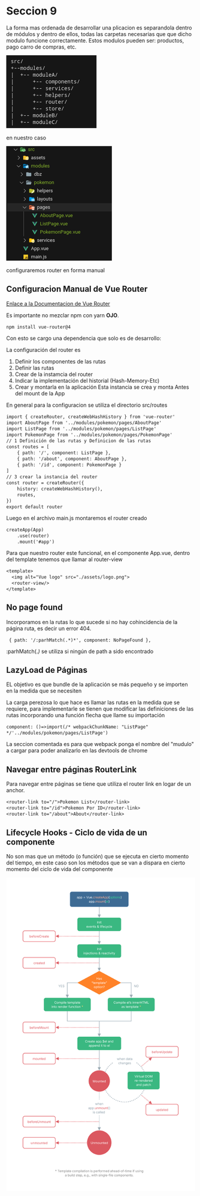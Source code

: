 # Seccion 9

La forma mas ordenada de desarrollar una plicacion es separandola dentro de módulos y dentro de ellos, todas las carpetas necesarias que que dicho modulo funcione correctamente. Estos modulos pueden ser:
productos,
pago
carro de compras, etc.

![img](z-material-cap/01.png)

en nuestro caso

![img](z-material-cap/02.png)

configuraremos router en forma manual
## Configuracion Manual de Vue Router

[Enlace a la Documentacion de Vue Router](https://next.router.vuejs.org/)

Es importante no mezclar npm con yarn **OJO**.

~~~
npm install vue-router@4
~~~
Con esto se cargo una dependencia que solo es de desarrollo:

La configuración del router es
1. Definir los componentes de las rutas
2. Definir las rutas
3. Crear de la instamcia del router
4. Indicar la implementación del historial (Hash-Memory-Etc)
5. Crear y montarla en la aplicación
    Esta instancia se crea y monta Antes del mount de la App

En general para la configuracion se utiliza el directorio src/routes

~~~
import { createRouter, createWebHashHistory } from 'vue-router'
import AboutPage from '../modules/pokemon/pages/AboutPage'
import ListPage from '../modules/pokemon/pages/ListPage'
import PokemonPage from '../modules/pokemon/pages/PokemonPage'
// 1 Definición de las rutas y Definicion de las rutas
const routes = [
    { path: '/', component: ListPage },
    { path: '/about', component: AboutPage },
    { path: '/id', component: PokemonPage }
]
// 3 crear la instancia del router
const router = createRouter({
    history: createWebHashHistory(),
    routes,
})
export default router
~~~

Luego en el archivo main.js montaremos el router creado

~~~
createApp(App)
    .use(router)    
    .mount('#app')
~~~
Para que nuestro router este funcional, en el componente App.vue, dentro del template tenemos que llamar al router-view
~~~
<template>
  <img alt="Vue logo" src="./assets/logo.png">
  <router-view/>
</template>
~~~

## No page found

Incorporamos en la rutas lo que sucede si no hay cohincidencia de la página ruta, es decir un error 404.
~~~
 { path: '/:parhMatch(.*)*', component: NoPageFound },
~~~
:parhMatch(.*)* se utiliza si ningún de path a sido encontrado

## LazyLoad de Páginas

EL objetivo es que bundle de la aplicación se más pequeño y se importen en la medida que se necesiten

La carga perezosa lo que hace es llamar las rutas en la medida que se requiere, para implementarle se tienen que modificar las definiciones de las rutas incorporando una función flecha que llame su importación

~~~
component: ()=>import(/* webpackChunkName: "ListPage" */'../modules/pokemon/pages/ListPage')
~~~

La seccion comentada es para que webpack ponga el nombre del "mudulo" a cargar para poder analizarlo en las devtools de chrome

## Navegar entre páginas RouterLink
Para navegar entre páginas se tiene que utiliza el router link en logar de un anchor.
~~~
<router-link to="/">Pokemon List</router-link>
<router-link to="/id">Pokemon Por ID</router-link>
<router-link to="/about">About</router-link>
~~~

## Lifecycle Hooks - Ciclo de vida de un componente

No son mas  que un método (o función) que se ejecuta en cierto momento del tiempo, en este caso son los métodos que se van a dispara en cierto momento del ciclo de vida del componente

![img](./z-material-cap/lifecycle.svg)